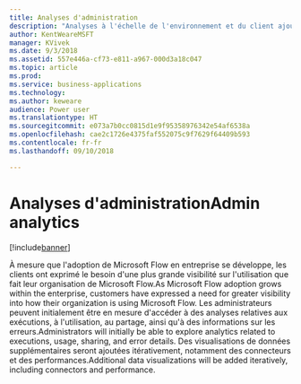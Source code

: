 ```yaml
---
title: Analyses d'administration
description: "Analyses à l'échelle de l'environnement et du client ajoutées au centre d'administration de la plateforme d'applications métier."
author: KentWeareMSFT
manager: KVivek
ms.date: 9/3/2018
ms.assetid: 557e446a-cf73-e811-a967-000d3a18c047
ms.topic: article
ms.prod: 
ms.service: business-applications
ms.technology: 
ms.author: keweare
audience: Power user
ms.translationtype: HT
ms.sourcegitcommit: e073a7b0cc0815d1e9f95358976342e54af6538a
ms.openlocfilehash: cae2c1726e4375faf552075c9f7629f64409b593
ms.contentlocale: fr-fr
ms.lasthandoff: 09/10/2018

---
```

# <a name="admin-analytics"></a><span data-ttu-id="fc143-103">Analyses d'administration</span><span class="sxs-lookup"><span data-stu-id="fc143-103">Admin analytics</span></span>


[!include[banner](../../includes/banner.md)]

<span data-ttu-id="fc143-104">À mesure que l'adoption de Microsoft Flow en entreprise se développe, les clients ont exprimé le besoin d'une plus grande visibilité sur l'utilisation que fait leur organisation de Microsoft Flow.</span><span class="sxs-lookup"><span data-stu-id="fc143-104">As Microsoft Flow adoption grows within the enterprise, customers have expressed a need for greater visibility into how their organization is using Microsoft Flow.</span></span> <span data-ttu-id="fc143-105">Les administrateurs peuvent initialement être en mesure d'accéder à des analyses relatives aux exécutions, à l'utilisation, au partage, ainsi qu'à des informations sur les erreurs.</span><span class="sxs-lookup"><span data-stu-id="fc143-105">Administrators will initially be able to explore analytics related to executions, usage, sharing, and error details.</span></span> <span data-ttu-id="fc143-106">Des visualisations de données supplémentaires seront ajoutées itérativement, notamment des connecteurs et des performances.</span><span class="sxs-lookup"><span data-stu-id="fc143-106">Additional data visualizations will be added iteratively, including connectors and performance.</span></span>

